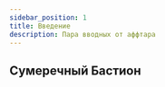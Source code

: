 ```yaml
---
sidebar_position: 1
title: Введение
description: Пара вводных от аффтара
---
```


## Сумеречный Бастион